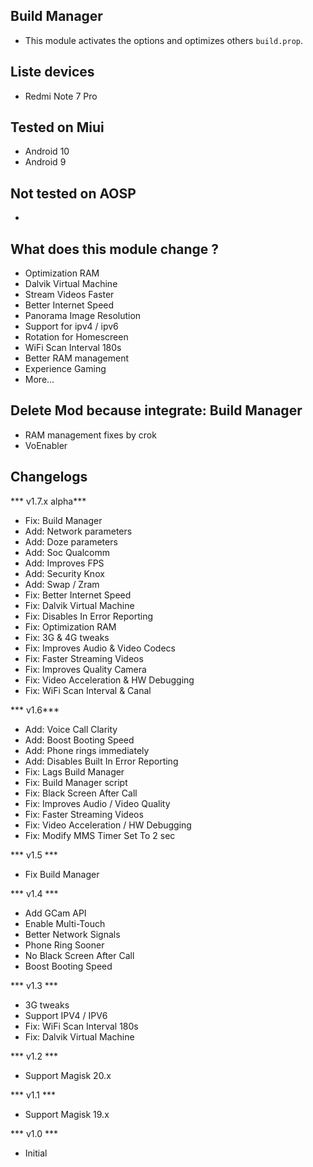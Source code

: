 ## Build Manager
* This module activates the options and optimizes others `build.prop`.

## Liste devices
* Redmi Note 7 Pro

## Tested on Miui
* Android 10
* Android 9

## Not tested on AOSP
* 

## What does this module change ?
* Optimization RAM
* Dalvik Virtual Machine
* Stream Videos Faster
* Better Internet Speed
* Panorama Image Resolution
* Support for ipv4 / ipv6
* Rotation for Homescreen
* WiFi Scan Interval 180s
* Better RAM management
* Experience Gaming
* More...

## Delete Mod because integrate: Build Manager
* RAM management fixes by crok
* VoEnabler

## Changelogs
*** v1.7.x alpha***
* Fix: Build Manager
* Add: Network parameters
* Add: Doze parameters
* Add: Soc Qualcomm
* Add: Improves FPS
* Add: Security Knox
* Add: Swap / Zram
* Fix: Better Internet Speed
* Fix: Dalvik Virtual Machine
* Fix: Disables In Error Reporting
* Fix: Optimization RAM
* Fix: 3G & 4G tweaks
* Fix: Improves Audio & Video Codecs
* Fix: Faster Streaming Videos
* Fix: Improves Quality Camera
* Fix: Video Acceleration & HW Debugging
* Fix: WiFi Scan Interval & Canal

*** v1.6***
* Add: Voice Call Clarity
* Add: Boost Booting Speed
* Add: Phone rings immediately
* Add: Disables Built In Error Reporting
* Fix: Lags Build Manager
* Fix: Build Manager script
* Fix: Black Screen After Call
* Fix: Improves Audio / Video Quality
* Fix: Faster Streaming Videos
* Fix: Video Acceleration / HW Debugging
* Fix: Modify MMS Timer Set To 2 sec

*** v1.5 ***
* Fix Build Manager

*** v1.4 ***
* Add GCam API
* Enable Multi-Touch
* Better Network Signals
* Phone Ring Sooner
* No Black Screen After Call
* Boost Booting Speed

*** v1.3 ***
* 3G tweaks
* Support IPV4 / IPV6
* Fix: WiFi Scan Interval 180s
* Fix: Dalvik Virtual Machine

*** v1.2 ***
* Support Magisk 20.x

*** v1.1 ***
* Support Magisk 19.x

*** v1.0 ***
* Initial